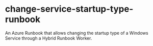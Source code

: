 # change-service-startup-type-runbook
An Azure Runbook that allows changing the startup type of a Windows Service through a Hybrid Runbook Worker.

